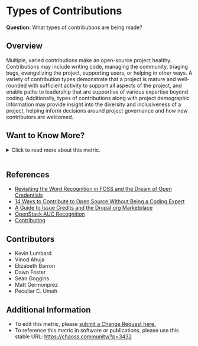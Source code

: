 # Types of Contributions

**Question:** What types of contributions are being made?

## Overview

Multiple, varied contributions make an open-source project healthy. Contributions may include writing code, managing the community, triaging bugs, evangelizing the project, supporting users, or helping in other ways. A variety of contribution types demonstrate that a project is mature and well-rounded with sufficient activity to support all aspects of the project, and enable paths to leadership that are supportive of various expertise beyond coding.
Additionally, types of contributions along with project demographic information may provide insight into the diversity and inclusiveness of a project, helping inform decisions around project governance and how new contributors are welcomed.

## Want to Know More?

<span markdown="1"><details>

<summary>Click to read more about this metric.</summary>

### Data Collection Strategies

*   **Interviews or Surveys:** Ask community members to recognize others for their contributions to identify contribution types that may have been overlooked. Example questions:
    *   *Who in the project would you like to recognize for their contributions? What did they contribute?*
*   **Observations:** Identify and recognize leaders in different parts of the project.
    *   *What leaders are listed on the project website or in a repository?*
*   **Non-code Contributions Tracking:** Use a dedicated system, e.g., an issue tracker, to log non-code contributions.
    *   Logging can include custom information a project wants to know about non-code contributions to recognize efforts.
    *   Example, communication channel activity like mailing list discussions can be a proxy for QA contributions.
*   **Trace Data Collection:** Measure contributions through collaboration tool logs data(e.g., repository commits, wiki edits, or email archives).
*   **Automated Classification:** Train an AI bot to detect and classify contributions (e.g., distinguishing help requests from support provided, feature request from bug reporting).

**Other considerations:**

*   Automated reports may allow community members to opt-out and not appear on the contribution reports.
*   Acknowledge imperfect capture of contribution types and be explicit about what types of contributions are included.
*   As a project evolves, methods for collecting types of contributions will need to adapt. For example, when an internationalization library is replaced with a different one, project activity around localization conceivably produces different metrics before and after the change.
*   Account for activity from bots when mining contribution types at large scale.

### Filters

*   Contribution types might include:
    *   Writing Code
    *   Reviewing Code
    *   Bug Triaging
    *   Quality Assurance and Testing
    *   Security-Related Activities
    *   Localization and Translation
    *   Event Organization
    *   Documentation Authorship
    *   Community Building and Management
    *   Social Media Management
    *   Marketing and Campaign Advocacy

</details></span><br>

## References

*   [Revisiting the Word Recognition in FOSS and the Dream of Open Credentials](https://medium.com/@sunnydeveloper/revisiting-the-word-recognition-in-foss-and-the-dream-of-open-credentials-d15385d49447)
*   [14 Ways to Contribute to Open Source Without Being a Coding Expert](https://smartbear.com/blog/test-and-monitor/14-ways-to-contribute-to-open-source-without-being/)
*   [A Guide to Issue Credits and the Drupal.org Marketplace](https://www.drupal.org/drupalorg/blog/a-guide-to-issue-credits-and-the-drupal.org-marketplace)
*   [OpenStack AUC Recognition](https://wiki.openstack.org/wiki/AUCRecognition)
*   [Contributing](https://24pullrequests.com/contributing)

## Contributors

*   Kevin Lumbard
*   Vinod Ahuja
*   Elizabeth Barron
*   Dawn Foster
*   Sean Goggins
*   Matt Germonprez
*   Peculiar C. Umeh

## Additional Information

*   To edit this metric, please [submit a Change Request here.](https://github.com/chaoss/wg-metrics-development/blob/main/focus-areas/contributions/type-of-contributions.md)<br>
*   To reference this metric in software or publications, please use this stable URL: <https://chaoss.community/?p=3432>

<!-- # For groupings in the knowledge base
Context tags: Contribution
Keyword tags: triage, image, commits, manage, review
-->
